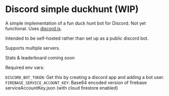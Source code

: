 # Discord simple duckhunt (WIP)

A simple implementation of a fun duck hunt bot for Discord. Not yet functional. Uses [discord.js](https://github.com/discordjs/discord.js).

Intended to be self-hosted rather than set up as a public discord bot.

Supports multiple servers.

Stats & leaderboard coming soon

Required env vars:

`DISCORD_BOT_TOKEN`: Get this by creating a discord app and adding a bot user.
`FIREBASE_SERVICE_ACCOUNT_KEY`: Base64 encoded version of firebase serviceAccountKey.json (with cloud firestore enabled)
